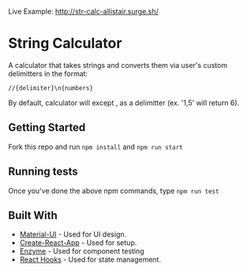 Live Example: http://str-calc-allistair.surge.sh/

# String Calculator

A calculator that takes strings and converts them via user's custom delimitters in the format:

```
//{delimiter}\n{numbers}
```

By default, calculator will except , as a delimitter (ex. '1,5' will return 6).

## Getting Started

Fork this repo and run `npm install` and `npm run start`

## Running tests

Once you've done the above npm commands, type `npm run test`

## Built With

* [Material-UI](https://material-ui.com/) - Used for UI design.
* [Create-React-App](https://github.com/facebook/create-react-app) - Used for setup.
* [Enzyme](https://airbnb.io/enzyme/) - Used for component testing
* [React Hooks](https://reactjs.org/docs/hooks-intro.html) - Used for state management.
